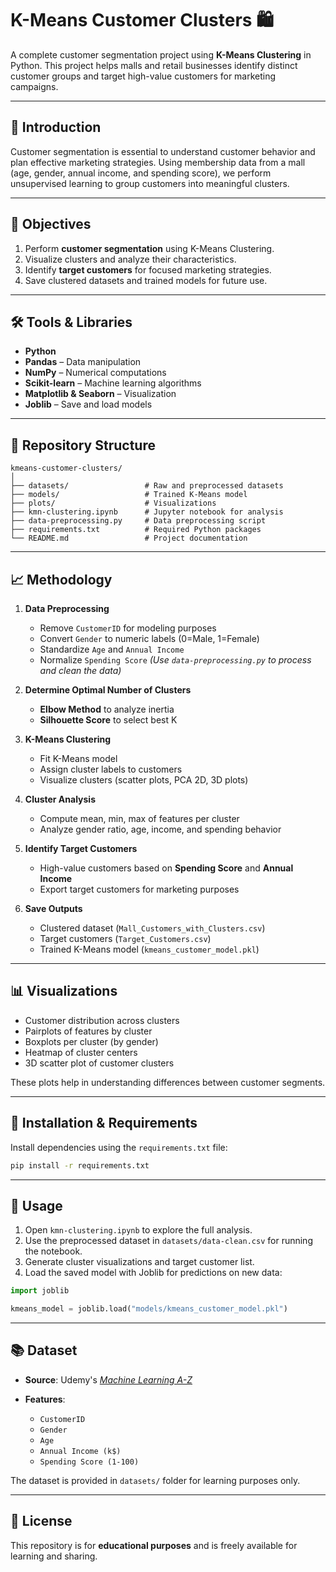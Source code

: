 # K-Means Customer Clusters 🛍️

A complete customer segmentation project using **K-Means Clustering** in Python. This project helps malls and retail businesses identify distinct customer groups and target high-value customers for marketing campaigns.

---

## 📖 Introduction

Customer segmentation is essential to understand customer behavior and plan effective marketing strategies. Using membership data from a mall (age, gender, annual income, and spending score), we perform unsupervised learning to group customers into meaningful clusters.

---

## 🎯 Objectives

1. Perform **customer segmentation** using K-Means Clustering.
2. Visualize clusters and analyze their characteristics.
3. Identify **target customers** for focused marketing strategies.
4. Save clustered datasets and trained models for future use.

---

## 🛠️ Tools & Libraries

* **Python**
* **Pandas** – Data manipulation
* **NumPy** – Numerical computations
* **Scikit-learn** – Machine learning algorithms
* **Matplotlib & Seaborn** – Visualization
* **Joblib** – Save and load models

---

## 📂 Repository Structure

```
kmeans-customer-clusters/
│
├── datasets/                 # Raw and preprocessed datasets
├── models/                   # Trained K-Means model
├── plots/                    # Visualizations
├── kmn-clustering.ipynb      # Jupyter notebook for analysis
├── data-preprocessing.py     # Data preprocessing script
├── requirements.txt          # Required Python packages
└── README.md                 # Project documentation
```

---

## 📈 Methodology

1. **Data Preprocessing**

   * Remove `CustomerID` for modeling purposes
   * Convert `Gender` to numeric labels (0=Male, 1=Female)
   * Standardize `Age` and `Annual Income`
   * Normalize `Spending Score`
     *(Use `data-preprocessing.py` to process and clean the data)*

2. **Determine Optimal Number of Clusters**

   * **Elbow Method** to analyze inertia
   * **Silhouette Score** to select best K

3. **K-Means Clustering**

   * Fit K-Means model
   * Assign cluster labels to customers
   * Visualize clusters (scatter plots, PCA 2D, 3D plots)

4. **Cluster Analysis**

   * Compute mean, min, max of features per cluster
   * Analyze gender ratio, age, income, and spending behavior

5. **Identify Target Customers**

   * High-value customers based on **Spending Score** and **Annual Income**
   * Export target customers for marketing purposes

6. **Save Outputs**

   * Clustered dataset (`Mall_Customers_with_Clusters.csv`)
   * Target customers (`Target_Customers.csv`)
   * Trained K-Means model (`kmeans_customer_model.pkl`)

---

## 📊 Visualizations

* Customer distribution across clusters
* Pairplots of features by cluster
* Boxplots per cluster (by gender)
* Heatmap of cluster centers
* 3D scatter plot of customer clusters

These plots help in understanding differences between customer segments.

---

## 💾 Installation & Requirements

Install dependencies using the `requirements.txt` file:

```bash
pip install -r requirements.txt
```

---

## 🚀 Usage

1. Open `kmn-clustering.ipynb` to explore the full analysis.
2. Use the preprocessed dataset in `datasets/data-clean.csv` for running the notebook.
3. Generate cluster visualizations and target customer list.
4. Load the saved model with Joblib for predictions on new data:

```python
import joblib

kmeans_model = joblib.load("models/kmeans_customer_model.pkl")
```

---

## 📚 Dataset

* **Source**: Udemy's *[Machine Learning A-Z](https://www.kaggle.com/datasets/vjchoudhary7/customer-segmentation-tutorial-in-python)* 
* **Features**:

  * `CustomerID`
  * `Gender`
  * `Age`
  * `Annual Income (k$)`
  * `Spending Score (1-100)`

The dataset is provided in `datasets/` folder for learning purposes only.

---

## 🔖 License

This repository is for **educational purposes** and is freely available for learning and sharing.
